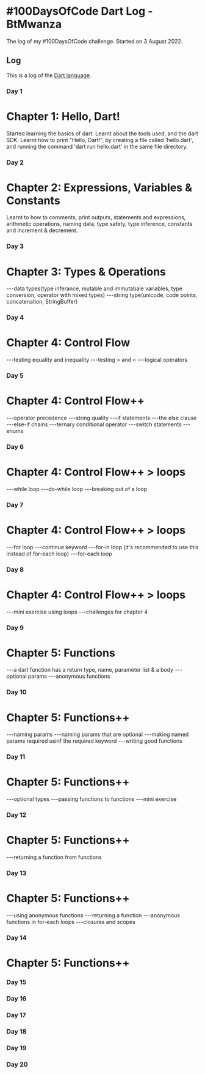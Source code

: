 # #100DaysOfCode Dart Log - BtMwanza

The log of my #100DaysOfCode challenge. Started on 3 August 2022.

## Log
This is a log of the [Dart language](https://dart.dev).

### Day 1
# Chapter 1: Hello, Dart!
Started learning the basics of dart.
Learnt about the tools used, and the dart SDK.
Learnt how to print "Hello, Dart!", by creating a file called 'hello.dart', and running the command 'dart run hello.dart' in the same file directory.

### Day 2
# Chapter 2: Expressions, Variables & Constants
Learnt to how to comments, print outputs, statements and expressions, arithmetic operations, naming data, type safety, type inference, constants and increment & decrement.

### Day 3
# Chapter 3: Types & Operations
---data types(type inferance, mutable and immutabale variables, type conversion, operator with mixed types)
---string type(unicode, code points, concatenation, StringBuffer)

### Day 4 
# Chapter 4: Control Flow
---testing equality and inequality
---testing > and <
---logical operators

### Day 5
# Chapter 4: Control Flow++
---operator precedence
---string quality
---if statements
---the else clause
---else-if chains
---ternary conditional operator
---switch statements
---enums

### Day 6
# Chapter 4: Control Flow++ > loops
---while loop
---do-while loop
---breaking out of a loop

### Day 7
# Chapter 4: Control Flow++ > loops
---for loop
---continue keyword
---for-in loop (it's recommended to use this instead of for-each loop)
---for-each loop

### Day 8
# Chapter 4: Control Flow++ > loops
---mini exercise using loops
---challenges for chapter 4

### Day 9
# Chapter 5: Functions
---a dart function has a return type, name, parameter list & a body
---optional params
---anonymous functions

### Day 10
# Chapter 5: Functions++
---naming params
---naming params that are optional
---making named params required usinf the required keyword
---writing good functions

### Day 11
# Chapter 5: Functions++
---optional types
---passing functions to functions
---mini exercise

### Day 12
# Chapter 5: Functions++
---returning a function from functions

### Day 13
# Chapter 5: Functions++
---using anonymous functions
---returning a function
---anonymous functions in for-each loops
---closures and scopes

### Day 14
# Chapter 5: Functions++

### Day 15

### Day 16

### Day 17

### Day 18

### Day 19

### Day 20



